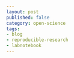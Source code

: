 ```yaml
---
layout: post
published: false
category: open-science
tags:
- blog
- reproducible-research
- labnotebook
---
```




